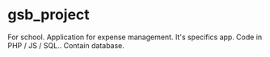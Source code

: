 # gsb_project
For school. Application for expense management. It's specifics app. Code in PHP / JS / SQL.. Contain database.
